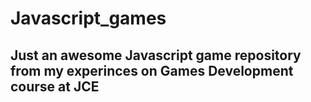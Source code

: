 # Javascript_games

## Just an awesome Javascript game repository from my experinces on Games Development course at JCE